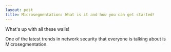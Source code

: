 ```yaml
---
layout: post
title: Microsegmentation: What is it and how you can get started!
---
```


What's up with all these walls!

One of the latest trends in network security that everyone is talking about is Microsegmentation.
